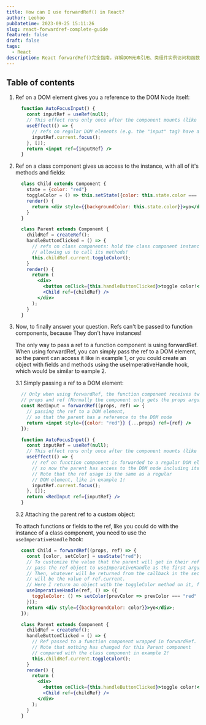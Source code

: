 ```yaml
---
title: How can I use forwardRef() in React?
author: Leohoo
pubDatetime: 2023-09-25 15:11:26
slug: react-forwardref-complete-guide
featured: false
draft: false
tags:
  - React
description: React forwardRef()完全指南，详解DOM元素引用、类组件实例访问和函数组件ref转发的实现方式和使用场景。
---
```


## Table of contents

1. Ref on a DOM element gives you a reference to the DOM Node itself:

    ```jsx
      function AutoFocusInput() {
        const inputRef = useRef(null);
        // This effect runs only once after the component mounts (like componentDidMount)
        useEffect(() => {
          // refs on regular DOM elements (e.g. the "input" tag) have access to the DOM node
          inputRef.current.focus();
        }, []);
        return <input ref={inputRef} />
      }

    ```

2. Ref on a class component gives us access to the instance, with all of it's methods and fields:

    ```jsx
      class Child extends Component {
        state = {color: "red"}
        toggleColor = () => this.setState({color: this.state.color === "red" ? "blue" : "red"})
        render() {
          return <div style={{backgroundColor: this.state.color}}>yo</div>
        }
      }

      class Parent extends Component {
        childRef = createRef();
        handleButtonClicked = () => {
          // refs on class components: hold the class component instance,
          // allowing us to call its methods!
          this.childRef.current.toggleColor();
        }
        render() {
          return (
            <div>
              <button onClick={this.handleButtonClicked}>toggle color!</button>
              <Child ref={childRef} />
            </div>
          );
        }
      }

    ```

3. Now, to finally answer your question. Refs can't be passed to function components, because They don't have instances!

    The only way to pass a ref to a function component is using forwardRef. When using forwardRef, you can simply pass the ref to a DOM element, so the parent can access it like in example 1, or you could create an object with fields and methods using the useImperativeHandle hook, which would be similar to eample 2.

    3.1 Simply passing a ref to a DOM element:

    ```jsx
      // Only when using forwardRef, the function component receives two arguments,
      // props and ref (Normally the component only gets the props argument).
      const RedInput = forwardRef((props, ref) => {
        // passing the ref to a DOM element,
        // so that the parent has a reference to the DOM node
        return <input style={{color: "red"}} {...props} ref={ref} />
      });

      function AutoFocusInput() {
        const inputRef = useRef(null);
        // This effect runs only once after the component mounts (like componentDidMount)
        useEffect(() => {
          // ref on function component is forwarded to a regular DOM element,
          // so now the parent has access to the DOM node including its focus method.
          // Note that the ref usage is the same as a regular
          // DOM element, like in example 1!
          inputRef.current.focus();
        }, []);
        return <RedInput ref={inputRef} />
      }

    ```

    3.2 Attaching the parent ref to a custom object:

    To attach functions or fields to the ref, like you could do with the instance of a class component, you need to use the `useImperativeHandle` hook:

    ```jsx
      const Child = forwardRef((props, ref) => {
        const [color, setColor] = useState("red");
        // To customize the value that the parent will get in their ref.current:
        // pass the ref object to useImperativeHandle as the first argument.
        // Then, whatever will be returned from the callback in the second argument,
        // will be the value of ref.current.
        // Here I return an object with the toggleColor method on it, for the parent to use:
        useImperativeHandle(ref, () => ({
          toggleColor: () => setColor(prevColor => prevColor === "red" ? "blue" : "red")
        }));
        return <div style={{backgroundColor: color}}>yo</div>;
      });

      class Parent extends Component {
        childRef = createRef();
        handleButtonClicked = () => {
          // Ref passed to a function component wrapped in forwardRef.
          // Note that nothing has changed for this Parent component
          // compared with the class component in example 2!
          this.childRef.current.toggleColor();
        }
        render() {
          return (
            <div>
              <button onClick={this.handleButtonClicked}>toggle color!</button>
              <Child ref={childRef} />
            </div>
          );
        }
      }

    ```
